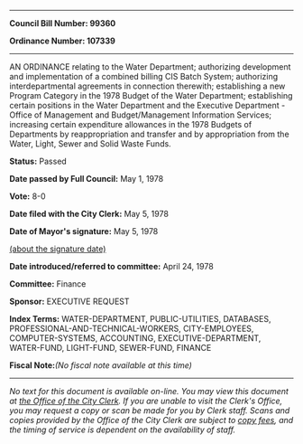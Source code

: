 

********

**Council Bill Number: 99360**
   
**Ordinance Number: 107339**
********

 AN ORDINANCE relating to the Water Department; authorizing development and implementation of a combined billing CIS Batch System; authorizing interdepartmental agreements in connection therewith; establishing a new Program Category in the 1978 Budget of the Water Department; establishing certain positions in the Water Department and the Executive Department - Office of Management and Budget/Management Information Services; increasing certain expenditure allowances in the 1978 Budgets of Departments by reappropriation and transfer and by appropriation from the Water, Light, Sewer and Solid Waste Funds.

**Status:** Passed
   
**Date passed by Full Council:** May 1, 1978
   
**Vote:** 8-0
   
**Date filed with the City Clerk:** May 5, 1978
   
**Date of Mayor's signature:** May 5, 1978
   
[(about the signature date)](/~public/approvaldate.htm)
   
   
   
**Date introduced/referred to committee:** April 24, 1978
   
**Committee:** Finance
   
**Sponsor:** EXECUTIVE REQUEST
   
   
**Index Terms:** WATER-DEPARTMENT, PUBLIC-UTILITIES, DATABASES, PROFESSIONAL-AND-TECHNICAL-WORKERS, CITY-EMPLOYEES, COMPUTER-SYSTEMS, ACCOUNTING, EXECUTIVE-DEPARTMENT, WATER-FUND, LIGHT-FUND, SEWER-FUND, FINANCE

**Fiscal Note:**_(No fiscal note available at this time)_
********

_No text for this document is available on-line. You may view this document at [the Office of the City Clerk](http://www.seattle.gov/leg/clerk/contactUs.htm). If you are unable to visit the Clerk's Office, you may request a copy or scan be made for you by Clerk staff. Scans and copies provided by the Office of the City Clerk are subject to [copy fees](http://clerk.seattle.gov/~public/clerkfees.htm), and the timing of service is dependent on the availability of staff._

